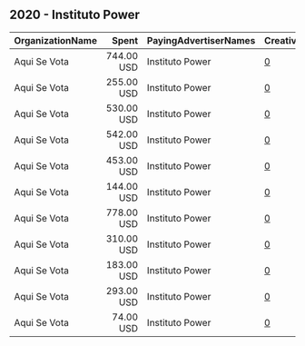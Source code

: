 ## 2020 - Instituto Power 
|OrganizationName|Spent|PayingAdvertiserNames|CreativeUrls|Impressions|Genders|AgeBrackets|CountryCodes|BillingAddresses|CandidateBallotInformation|
|:---|---:|:---|:---|---:|:---|:---|:---|:---|:---|
|Aqui Se Vota|744.00 USD|Instituto Power|[0](https://www.snap.com/political-ads/asset/fff46ef931205ef4daf29abdbe1af0f50a83ad830187994caa44774623b00ec5?mediaType=MOV)|365,277|||united states|US|GOTV|
|Aqui Se Vota|255.00 USD|Instituto Power|[0](https://www.snap.com/political-ads/asset/145cfe1452fd2a736054f10313c1cb120d6c23c219e0aa210bd7a829e286143f?mediaType=mp4)|118,465|||united states|US|GOTV|
|Aqui Se Vota|530.00 USD|Instituto Power|[0](https://www.snap.com/political-ads/asset/74284fcfa68fd25941a4a1f694564f7d603e98939b0e4a9425868d5d3b808bd8?mediaType=mp4)|155,951|||united states|US|GOTV|
|Aqui Se Vota|542.00 USD|Instituto Power|[0](https://www.snap.com/political-ads/asset/c2f9dd7e315f1a82cea9b23d54e23f4dcaf1f9b1c83b51de1db612f85aec1373?mediaType=mp4)|147,325|||united states|US|GOTV|
|Aqui Se Vota|453.00 USD|Instituto Power|[0](https://www.snap.com/political-ads/asset/c2f9dd7e315f1a82cea9b23d54e23f4dcaf1f9b1c83b51de1db612f85aec1373?mediaType=mp4)|83,748|||united states|US|GOTV|
|Aqui Se Vota|144.00 USD|Instituto Power|[0](https://www.snap.com/political-ads/asset/c2f9dd7e315f1a82cea9b23d54e23f4dcaf1f9b1c83b51de1db612f85aec1373?mediaType=mp4)|28,717|||united states|US|GOTV|
|Aqui Se Vota|778.00 USD|Instituto Power|[0](https://www.snap.com/political-ads/asset/c2f9dd7e315f1a82cea9b23d54e23f4dcaf1f9b1c83b51de1db612f85aec1373?mediaType=mp4)|161,059|||united states|US|GOTV|
|Aqui Se Vota|310.00 USD|Instituto Power|[0](https://www.snap.com/political-ads/asset/74284fcfa68fd25941a4a1f694564f7d603e98939b0e4a9425868d5d3b808bd8?mediaType=mp4)|60,807|||united states|US|GOTV|
|Aqui Se Vota|183.00 USD|Instituto Power|[0](https://www.snap.com/political-ads/asset/c55bfaf6d694284b14b98d8eaf97e7956ae036d98b78460509aa1b1dac77570d?mediaType=MOV)|30,313|||united states|US|Get Out The Vote|
|Aqui Se Vota|293.00 USD|Instituto Power|[0](https://www.snap.com/political-ads/asset/4080e6e14772a0a6f239ee6ee7c0c18ee72a236ff4f107c6660c9d9a1f334c62?mediaType=MOV)|58,477|||united states|US|GOTV|
|Aqui Se Vota|74.00 USD|Instituto Power|[0](https://www.snap.com/political-ads/asset/4080e6e14772a0a6f239ee6ee7c0c18ee72a236ff4f107c6660c9d9a1f334c62?mediaType=MOV)|14,913|||united states|US|GOTV|
